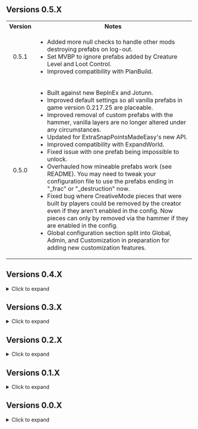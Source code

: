 <div class="header">
	<h2>Versions 0.5.X</h2>
</div>
<table>
	<tbody>
		<tr>
			<th align="center">Version</th>
			<th align="center">Notes</th>
		</tr>
		<tr>
			<td align="center">0.5.1</td>
			<td align="left">
				<ul>
					<li>Added more null checks to handle other mods destroying prefabs on log-out.</li>
					<li>Set MVBP to ignore prefabs added by Creature Level and Loot Control.</li>
					<li>Improved compatibility with PlanBuild.</li>
				</ul>
			</td>
		</tr>
		<tr>
			<td align="center">0.5.0</td>
			<td align="left">
				<ul>
					<li>Built against new BepInEx and Jotunn.</li>
					<li>Improved default settings so all vanilla prefabs in game version 0.217.25 are placeable.</li>
					<li>Improved removal of custom prefabs with the hammer, vanilla layers are no longer altered under any circumstances.</li>
					<li>Updated for ExtraSnapPointsMadeEasy's new API.</li>
					<li>Improved compatibility with ExpandWorld.</li>
					<li>Fixed issue with one prefab being impossible to unlock.</li>
					<li>Overhauled how mineable prefabs work (see README). You may need to tweak your configuration file to use the prefabs ending in "_frac" or "_destruction" now.</li>
					<li>Fixed bug where CreativeMode pieces that were built by players could be removed by the creator even if they aren't enabled in the config. Now pieces can only by removed via the hammer if they are enabled in the config.</li>
					<li>Global configuration section split into Global, Admin, and Customization in preparation for adding new customization features.</li>
				</ul>
			</td>
		</tr>
	</tbody>
</table>

<div class="header">
	<h2>Versions 0.4.X</h2>
</div>
<details>
	<summary>Click to expand</summary>
	<table>
		<tbody>
			<tr>
				<th align="center">Version</th>
				<th align="center">Notes</th>
			</tr>
			<tr>
				<td align="center">0.4.8</td>
				<td align="left">
					<ul>
						<li>Configuration changes made in-game will now persist properly after logging out.</li>
						<li>Sped up re-initialization slightly.</li>
						<li>Update README with known issues</li>
					</ul>
				</td>
			</tr>
			<tr>
				<td align="center">0.4.7</td>
				<td align="left">
					<ul>
						<li>Hotfix to prevent infinite re-initialization loop in multi-player. Turns out that even if I test with a dedicated server, some bugs only show up with multiple clients.</li>
					</ul>
				</td>
			</tr>
			<tr>
				<td align="center">0.4.6</td>
				<td align="left">
					<ul>
						<li>Fixed issue with server config changes not persisting after log-out unless the server was restarted. Config changes for the server are now saved to the server config file when you log-out.</li>
						<li>Re-enabled prefabs that spawn a MineRock5 component as they can be useful for building islands. A warning about how they work is now automatically added to the piece description.</li>
					</ul>
				</td>
			</tr>
			<tr>
				<td align="center">0.4.5</td>
				<td align="left">
					<ul>
						<li>
							Improved deconstruction of non-WearNTear pieces.
							<ul>
								<li>Destroying player-built pieces via damaging them will always drop the resources for building the piece now.</li>
								<li>Deconstructing non-WearNTear pieces will now destroy them using the Destructible component if it is present (this means removing ice pieces makes them shatter and play the ice SFX).</li>
							</ul>
						</li>
						<li>Added config settings to control piece clipping during placement.</li>
						<li>Patched MineRock script to prevent NRE on newly placed pieces.</li>
						<li>Improved filtering to prevent detecting prefabs that create giant boulders when you remove them.</li>
						<li>Automatically adds missing removal SFX for WearNTear pieces.</li>
						<li>Hotfix for issues with invalid placement due to changing collider layers.</li>
					</ul>
				</td>
			</tr>
			<tr>
				<td align="center">0.4.4</td>
				<td align="left">
					<ul>
						<li>Removed server requirement so that console players can enjoy the mod vicariously through crossplay.</li>
						<li>Improved sorting of prefabs added by this mod (that took a while).</li>
						<li>Added automatic piece classification to hopefully allow correct sorting of pieces from other mods and future updates.</li>
						<li>Improved automatic naming of prefabs.</li>
						<li>Fixed layer issue on some pieces that prevented targeting them for removal.</li>
						<li>Removing pieces now triggers the destruction effects if they exist.</li>
						<li>Fixed possible exploit involving pickables with extra random item drops.</li>
						<li>Patched chair prefabs so you can now sit in them.</li>
						<li>Minor performance optimizations.</li>
						<li>Removed piece descriptions that were duplicates of piece names.</li>
						<li>Disabled a prefab that would disappear 10 seconds after placing it.</li>
						<li>Improved descriptions for several prefabs.</li>
						<li>Removed the snap points added to the center of all prefabs (use ExtraSnapPointsMadeEasy instead).</li>
						<li>Fixed minor compatibility issue with RRR, warning should no longer trigger and MVBP will no longer detect prefabs added by RRR.</li>
						<li>Added config option to enable placing vanilla crops so you can make pretty gardens if you want.</li>
						<li>Added colliders to allow removing large straw rug.</li>
						<li>Tweaked some default resource costs.</li>
					</ul>
				</td>
			</tr>
			<tr>
				<td align="center">0.4.3</td>
				<td align="left">
					<ul>
						<li>
							Added a new piece category "Nature".
							<ul>
								<li>Changed Admin only settings to account for new category.</li>
								<li>Tweaked default configuration to account for new category.</li>
							</ul>
						</li>
						<li>
							Changed how CreativeMode works.
							<ul>
								<li>CreativeMode now sets whether pieces from the CreatorShop and Nature categories are enabled for building.</li>
								<li>Changing the CreativeMode setting now updates while in-game.</li>
							</ul>
						</li>
						<li>Fixed the cloth behaviour on the new ship.</li>
						<li>Tweaked snap points to mimic vanilla pieces more. Can use ExtraSnapPointsMadeEasy if you want more precise snap points.</li>
						<li>Improved compatibility with ExtraSnapPointsMadeEasy to allow dynamically changing extra snap points as MoreVanillaBuildPrefabs dynamically adds/removes build pieces.</li>
						<li>Pickable pieces now drop the pickable item when deconstructed if it has not already been picked.</li>
						<li>ItemStand pieces now drop the attached item when deconstructed if an attached item exists.</li>
					</ul>
				</td>
			</tr>
			<tr>
				<td align="center">0.4.2</td>
				<td align="left">
					<ul>
						<li>Changed mod so that if a client has the mod, then the server they are connecting to must also have the mod (see README for details).</li>
						<li>Implemented a CreativeMode configuration option (see README for details).</li>
						<li>All pieces that are missing placement sound effects now have default sfx assigned based on the required crafting station. (Missing deconstruction sounds effects are not fixed though as that requires adding WearNTear or Destructable components to pieces).</li>
						<li>Fixed bug where deconstructing player-built pieces with world modifiers set to turn off build costs would cause world-generated destruction drops to occur.</li>
						<li>Player-buil5 barrels no longer drop random loot when destroyed. They still do not return the resources used to build them when destroyed (they do return build resources if deconstructed though).</li>
						<li>Patched Dvergr furniture items so they provide support and you can now place item stands on them.</li>
						<li>Patched some more prefabs and improved placement for others, as usual each update.</li>
					</ul>
				</td>
			</tr>
			<tr>
				<td align="center">0.4.1</td>
				<td align="left">
					<ul>
						<li>Minor update to fix the stuttering issue when editing the configuration via the in-game configuration manager. The mod now only updates after closing the configuration manager.</li>
						<li>Tweaked update logic to avoid re-initializing if receiving config data from server or reloading the config file doesn't actually change any config setting values.</li>
						<li>Added some everburning torches and braziers that do not require fuel to the default configuration. Currently they are configured to unlock sometime during the last biome in the current game version.</li>
					</ul>
				</td>
			</tr>
			<tr>
				<td align="center">0.4.0</td>
				<td align="left">
					<ul>
						<li>
							<b>Massive update</b>, I basically re-wrote the mod to allow it to dynamically respond to configuration setting changes while in-game.
						</li>
						<li>Switched to using Jotunn's server syncing features instead of ServerSync.</li>
						<li>Removed Locking Configuration setting. If you install the mod on the server it will now always sync data to clients.</li>
						<li>Change `VerboseMode` to `Verbosity`. There are now three logging levels you can select from to output more or less information. This should make debugging easier when issues are reported.</li>
						<li>Changed some Global configuration setting names to more descriptive.</li>
						<li>Fixed issue where sometimes configuration data from the server wouldn't sync correctly. The mod now always re-initializes the configuration whenever configuration data is received from the server.</li>
						<li>Changed how building and deconstructing pickable objects is handled to prevent exploits.</li>
						<li>Optimized load times for dynamic syncing. The very first time the mod loads on a clean install it takes about ~300 ms as it generates new icons. After that, when the mod initializes or responds to configuration settings changes it averages ~110-160 ms.</li>
						<li>Patched some more prefabs, including making a hidden sailing ship fully functional.</li>
						<li>Various internal tweaks to reduce the odds of compatibility issues with other mods.</li>
						<li>Possibly more stuff I forgot about, it was a pretty big re-write. The new README should still cover everything important though.</li>
					</ul>
				</td>
			</tr>
		</tbody>
	</table>
</details>

<div class="header">
	<h2>Versions 0.3.X</h2>
</div>

<details>
	<summary>Click to expand</summary>
	<table>
		<tbody>
			<tr>
				<th align="center">Version</th>
				<th align="center">Notes</th>
			</tr>
			<tr>
				<td align="center">0.3.7</td>
				<td align="left">
					<ul>
						<li>Fixed compatibility with WackyDB, (my bad, while rewriting the code to add pieces I switched from a prefix to a postfix).</li>
						<li>Switch stone chest to prefer the one with animations.</li>
						<li>Renaming of custom chests to be more descriptive.</li>
					</ul>
				</td>
			</tr>
			<tr>
				<td align="center">0.3.6</td>
				<td align="left">
					<ul>
						<li>Switched back to custom methods to add pieces as removing pieces added by Jotunn on log out led to unintended behaviour.</li>
						<li>Slightly reduced load times.</li>
						<li>Patched placement of treasure chests so they no longer contain random loot (world-generated treasure chests are unaffected).</li>
						<li>Removed treasure chests that were Duplicates of each other.</li>
					</ul>
				</td>
			</tr>
			<tr>
				<td align="center">0.3.5</td>
				<td align="left">
					<ul>
						<li>Switched back to adding pieces via Jotunn.</li>
						<li>More automatic naming improvements.</li>
						<li>Quick fix for null exception error that broke the mod last release (Somehow the option that allowed me to reference the publicized assembles got unchecked).</li>
						<li>
							Changed ModGUID to match mod name. <b>This changes the name of your cfg file. So after it regenerates copy over any changes you've made via a text editor and delete your old one.</b>
						</li>
					</ul>
				</td>
			</tr>
			<tr>
				<td align="center">0.3.4</td>
				<td align="left">
					<ul>
						<li>
							Improved naming for custom pieces in hammer build table.
							<ul>
								<li>Format of custom piece names is now consistent with vanilla name formatting.</li>
								<li>Some spelling inconsistencies from the game's internal ID's have been corrected.</li>
							</ul>
						</li>
						<li>Automatically add hover text if missing for custom pieces (depending on the piece it still may not display).</li>
						<li>Patched and enabled more prefabs by default.</li>
						<li>Disabled a prefab that explodes into a giant boulder when hit with a pickaxe (Thanks Cass!)</li>
						<li>Tweaked build requirements and costs for some prefabs.</li>
						<li>
							Patched placement of several pieces.
							<ul>
								<li>Improved placement of dvergr poles and wood pieces.</li>
								<li>Fixed issue with some black marble pieces moving after placement due to discrepancy between colliders and rigid bodies.</li>
							</ul>
						</li>
						<li>Changed how piece Icons are generated to hopefully fix the lighting issue with some icons.</li>
					</ul>
				</td>
			</tr>
			<tr>
				<td align="center">0.3.3</td>
				<td align="left">
					<ul>
						<li>Fix color artifacts in custom piece icons (Thanks again for your help Margmas).</li>
						<li>Fix bug that I accidentally re-introduced where world-generated CreatorShop pieces could be deconstructed.</li>
						<li>Added SearsCatalog as a Thunderstore dependency.</li>
						<li>More internal refactoring and clean-up to get ready for possibly adding some new features.</li>
					</ul>
				</td>
			</tr>
			<tr>
				<td align="center">0.3.2</td>
				<td align="left">
					<ul>
						<li>Update to Jotunn 2.14.4</li>
						<li>Changed priority of patch for adding prefabs to fix partial incomparability with WackyDB.</li>
						<li>Internal refactoring to clean up code and make managing methods easier.</li>
						<li>Enabled some more pieces by default.</li>
						<li>
							Added EffectsList patch from PotteryBarn to fix null exceptions when using custom Armor Stands.
						</li>
					</ul>
				</td>
			</tr>
			<tr>
				<td align="center">0.3.1</td>
				<td align="left">
					<ul>
						<li>Added NullException checks to fix compatibility issues with CreatureLevelAndLootControl.</li>
						<li>
							Changed mod to search for prefabs every time a game session is joined (has minimal impact on load time, < 50 ms on average) to prevent null prefab errors.
						</li>
						<li>Added error handling to catch incorrect build requirement ID's and throw a warning to the log.</li>
						<li>
							Thanks to Cass again for letting me know about the compatibility issue and testing out the fixes.
						</li>
					</ul>
				</td>
			</tr>
			<tr>
				<td align="center">0.3.0</td>
				<td align="left">
					<ul>
						<li>Implemented built-in cfg file watcher to ensure changes made to cfg file are not erased.</li>
						<li>Fixed crashing issue with some prefabs and re-enabled them by default.</li>
						<li>Changed when custom pieces are added to wait until after receiving data from ServerSync (Thanks to Cass for reporting the issue and to Wackymole for helping figure out which method to patch).</li>
						<li>Changed method of adding custom pieces due to Null Exception error caused by adding pieces with Jotunn after ZNet.Start(), will probably switch back after Jotunn updates.</li>
					</ul>
				</td>
			</tr>
		</tbody>
	</table>
</details>

<div class="header">
	<h2>Versions 0.2.X</h2>
</div>

<details>
	<summary>Click to expand</summary>
	<table>
		<tbody>
			<tr>
				<td align="center">0.2.2</td>
				<td align="left">
					<ul>
						<li>Added null check to EnsureNoDuplicateZNetView(), should resolve issues caused when rejoining servers (Thanks to Cass on the Odinplus for reporting the bug).</li>
						<li>Mod now saves the cfg file on logout, should hopefully preserve changes made to it before reading from it when rejoining a server.</li>
					</ul>
				</td>
			</tr>
			<tr>
				<td align="center">0.2.1</td>
				<td align="left">
					<ul>
						<li>Fixed clipping and placement for several prefabs.</li>
						<li>Adjusted snap points on a few prefabs.</li>
						<li>Disabled CargoCrate prefab due to it deleting itself when placed because the inventory is empty.</li>
						<li>Code clean up.</li>
					</ul>
				</td>
			</tr>
			<tr>
				<td align="center">0.2.0</td>
				<td align="left">
					<ul>
						<li>Reduced load time from ~30 seconds to ~0.5 seconds (Thanks to onnan for reporting the issue and to Margmas on the OdinPlus discord for the tip on reducing config file load times).</li>
						<li>Switched to using ZNetScene for patch to trigger removal of custom pieces on logout.</li>
						<li>Internal code refactoring and clean up.</li>
					</ul>
				</td>
			</tr>
		</tbody>
	</table>
</details>

<div class="header">
	<h2>Versions 0.1.X</h2>
</div>

<details>
	<summary>Click to expand</summary>
	<table>
		<tbody>
			<tr>
				<td align="center">0.1.4</td>
				<td align="left">
					<ul>
						<li>Updated for patch 0.217.22</li>
					</ul>
				</td>
			</tr>
			<tr>
				<td align="center">0.1.3</td>
				<td align="left">
					<ul>
						<li>Updated for Jotunn 2.14.2</li>
						<li>Removed three prefabs that caused a crash when re-logging (should fix compatibility issues with the Multiverse mod).</li>
						<li>Improved load times when re-logging.</li>
						<li>Changed method of adding custom build pieces to respect server configuration when changing between servers without restarting the game.</li>
						<li>
							Added configuration option to restrict placement of CreatorShop pieces to Admins.
						</li>
					</ul>
				</td>
			</tr>
			<tr>
				<td align="center">0.1.1/0.1.2</td>
				<td align="left">
					<ul>
						<li>Fixed ILRepacker not merging ServerSync assembly when creating Release version of Thunderstore mod package (Thanks to BLUBBSON on Github for letting me know about the bug).</li>
					</ul>
				</td>
			</tr>
			<tr>
				<td align="center">0.1.0</td>
				<td align="left">
					<b>Major Updates</b>
					<ul>
						<li>Implemented configuration syncing with server.</li>
						<li>Added a setting to allow admins to deconstruct CreatorShop pieces built by other players.</li>
						<li>Add a configuration option for each prefab that enables a generic collision patch to allow users to possibly fix placing prefabs that have not been custom patched yet.</li>
						<li>Improved configuration file to provide configuration descriptions and a list of acceptable values for each configuration option.</li>
						<li>Crafting station names in configuration settings are now descriptive instead of based on the item_id in-game.</li>
					</ul>
					<b>Minor updates</b>
					<ul>
						<li>Tweaked resource requirements for better balance.</li>
						<li>Enabled more build pieces by default after tweaking the resource requirements to prevent them unlocking several biomes before they would normally be encountered by players.</li>
						<li>Fixed Github link in Thunderstore manifest (had copied the wrong template manifest when I remade it).</li>
						<li>Improved README formatting and fixed spelling/grammar in various places.</li>
					</ul>
				</td>
			</tr>
		</tbody>
	</table>
</details>

<div class="header">
	<h2>Versions 0.0.X</h2>
</div>

<details>
	<summary>Click to expand</summary>
	<table>
		<tbody>
			<tr>
				<td align="center">0.0.3</td>
				<td align="left">
					<ul>
						<li>World-generated pieces now drop only their default resource drops while player-built pieces drop only the resources used to build them.</li>
						<li>README updated and cleaned up (that's what I get for writing it at 1am last time).</li>
						<li>
							Configuration file naming scheme changed due to automating the process. <b>You need to regenerate your configuration file and copy over any customizations you made.</b>
						</li>
					</ul>
				</td>
			</tr>
			<tr>
				<td align="center">0.0.2</td>
				<td align="left">
					<ul>
						<li>Updated README and added links to source code.</li>
					</ul>
				</td>
			</tr>
			<tr>
				<td align="center">0.0.1</td>
				<td align="left">
					<ul>
						<li>Initial release.</li>
					</ul>
				</td>
			</tr>
		</tbody>
	</table>
</details>
